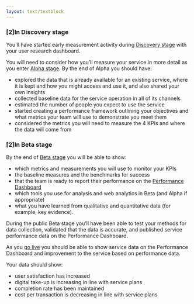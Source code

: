 ```yaml
---
layout: text/textblock
---
```


### [2]In Discovery stage

You’ll have started early measurement activity during [Discovery stage](/service-design-delivery-process/discovery-stage/) with your user research dashboard.

You will need to consider how you’ll measure your service in more detail as you enter [Alpha stage](/service-design-delivery-process/alpha-stage/). By the end of Alpha you should have:

- explored the data that is already available for an existing service, where it is kept and how you might access and use it, and also shared your own insights
- collected baseline data for the service operation in all of its channels
- estimated the number of people you expect to use the service
- started creating a performance framework outlining your objectives and what metrics your team will use to demonstrate you meet them
- considered the metrics you will need to measure the 4 KPIs and where the data will come from

### [2]In Beta stage

By the end of [Beta stage](/service-design-delivery-process/beta-stage/) you will be able to show:

- which metrics and measurements you will use to monitor your KPIs
- the baseline measures and the benchmarks for success
- that the team is ready to report their performance on the [Performance Dashboard](https://dashboard.gov.au/)
- which tools you use for analysis and web analytics in Beta (and Alpha if appropriate)
- what you have learned from qualitative and quantitative data (for example, key evidence).

During the public Beta stage you’ll have been able to test your methods for data collection, validated that the data is accurate, and published service performance data on the Performance Dashboard.

As you [go live](/service-design-delivery-process/live-stage/) you should be able to show service data on the Performance Dashboard and improvement to the service based on performance data.

Your data should show:

- user satisfaction has increased
- digital take-up is increasing in line with service plans
- completion rate has been maintained
- cost per transaction is decreasing in line with service plans
